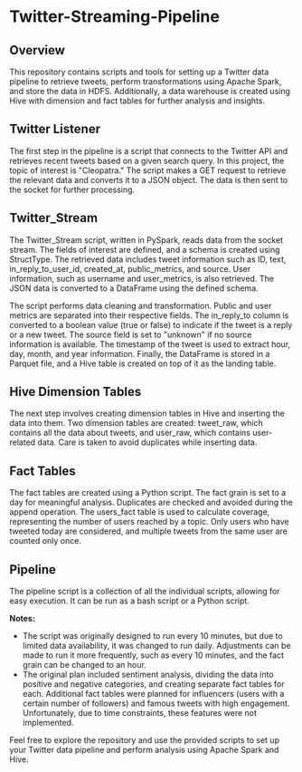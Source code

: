 # Twitter-Streaming-Pipeline


## Overview
This repository contains scripts and tools for setting up a Twitter data pipeline to retrieve tweets, perform transformations using Apache Spark, and store the data in HDFS. Additionally, a data warehouse is created using Hive with dimension and fact tables for further analysis and insights.

## Twitter Listener
The first step in the pipeline is a script that connects to the Twitter API and retrieves recent tweets based on a given search query. In this project, the topic of interest is "Cleopatra." The script makes a GET request to retrieve the relevant data and converts it to a JSON object. The data is then sent to the socket for further processing.

## Twitter_Stream
The Twitter_Stream script, written in PySpark, reads data from the socket stream. The fields of interest are defined, and a schema is created using StructType. The retrieved data includes tweet information such as ID, text, in_reply_to_user_id, created_at, public_metrics, and source. User information, such as username and user_metrics, is also retrieved. The JSON data is converted to a DataFrame using the defined schema.

The script performs data cleaning and transformation. Public and user metrics are separated into their respective fields. The in_reply_to column is converted to a boolean value (true or false) to indicate if the tweet is a reply or a new tweet. The source field is set to "unknown" if no source information is available. The timestamp of the tweet is used to extract hour, day, month, and year information. Finally, the DataFrame is stored in a Parquet file, and a Hive table is created on top of it as the landing table.

## Hive Dimension Tables
The next step involves creating dimension tables in Hive and inserting the data into them. Two dimension tables are created: tweet_raw, which contains all the data about tweets, and user_raw, which contains user-related data. Care is taken to avoid duplicates while inserting data.

## Fact Tables
The fact tables are created using a Python script. The fact grain is set to a day for meaningful analysis. Duplicates are checked and avoided during the append operation. The users_fact table is used to calculate coverage, representing the number of users reached by a topic. Only users who have tweeted today are considered, and multiple tweets from the same user are counted only once.

## Pipeline
The pipeline script is a collection of all the individual scripts, allowing for easy execution. It can be run as a bash script or a Python script.

**Notes:**
- The script was originally designed to run every 10 minutes, but due to limited data availability, it was changed to run daily. Adjustments can be made to run it more frequently, such as every 10 minutes, and the fact grain can be changed to an hour.
- The original plan included sentiment analysis, dividing the data into positive and negative categories, and creating separate fact tables for each. Additional fact tables were planned for influencers (users with a certain number of followers) and famous tweets with high engagement. Unfortunately, due to time constraints, these features were not implemented.

Feel free to explore the repository and use the provided scripts to set up your Twitter data pipeline and perform analysis using Apache Spark and Hive.

